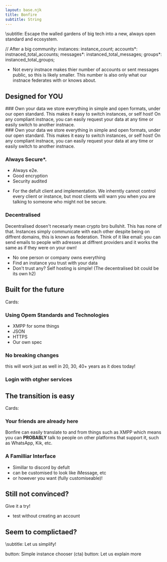 ```yaml
---
layout: base.njk
title: Bonfire
subtitle: String
---
```


\subtitle: Escape the walled gardens of big tech into a new, always open standard and ecosystem.

// After a big community: 
instances: instance_count;
accounts*: instnaced_total_accounts; 
messages*: instanced_total_messages;
groups*: instanced_total_groups;

* Not every instnace makes thier number of accounts or sent messages public, so this is likely smaller. This number is also only what our instnace federates with or knows about. 

## Designed for YOU

<div class="cards-list">
<div class="postcard">
### Own your data
we store everything in simple and open formats, under our open standard. This makes it easy to switch instances, or self host! On any compliant instnace, you can easily request your data at any time or easily switch to another instnace.
</div>
<div class="postcard">
### Own your data
we store everything in simple and open formats, under our open standard. This makes it easy to switch instances, or self host! On any compliant instnace, you can easily request your data at any time or easily switch to another instnace.
</div>
</div>

### Always Secure*.
- Always e2e. 
- Good encryption
- Security audited

* For the defult client and implementation. We inherntly cannot control every client or instance, but most clients will warn you when you are talking to someone who might not be secure. 

### Decentralised
Decentralised dosen't necesarly mean crypto bro bullshit. This has none of that. Instances simply communicate with each other despite being on diffrent domains, this is known as federation. Think of it like email: you can send emails to people with adresses at diffrent providers and it works the same as if they were on your own!

- No one person or company owns everything
- Find an instance you trust with your data
- Don't trust any? Self hosting is simple! (The decentralised bit could be its own h2)

## Built for the future
Cards: 
### Using Opem Standards and Technologies
- XMPP for some things
- JSON
- HTTPS
- Our own spec

### No breaking changes
this will work just as well in 20, 30, 40+ years as it does today!

### Login with otgher services


## The transition is easy
Cards: 

### Your friends are already here
Bonfire can easily translate to and from things such as XMPP which means you can **PROBABLY** talk to people on other platforms that support it, such as WhatsApp, Kik, etc. 

### A Familliar Interface
- Simillar to discord by defult
- can be customised to look like iMessage, etc
- or however you want (fully customiseable)!

## Still not convinced? 
Give it a try!
- test without creating an account

## Seem to complictaed? 
\subtitle: Let us simplify!

button: Simple instance chooser (cta)
button: Let us explain more